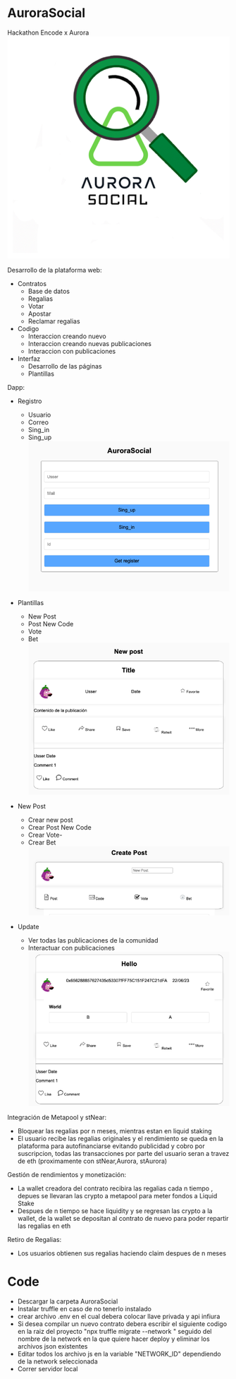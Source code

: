 # AuroraSocial
Hackathon Encode x Aurora
![Logo](https://raw.githubusercontent.com/Tona23/AuroraSocial/main/AuroraSocial.png)

Desarrollo de la plataforma web:
   - Contratos
      - Base de datos
      - Regalias
      - Votar
      - Apostar
      - Reclamar regalias
   - Codigo
      - Interaccion creando nuevo
      - Interaccion creando nuevas publicaciones
      - Interaccion con publicaciones
   - Interfaz
      - Desarrollo de las páginas
      - Plantillas 

Dapp:
   - Registro
      - Usuario
      - Correo
      - Sing_in
      - Sing_up
![Registro](https://raw.githubusercontent.com/Tona23/AuroraSocial/main/Registro.png)

   - Plantillas
      - New Post
      - Post New Code
      - Vote
      - Bet
![Post](https://raw.githubusercontent.com/Tona23/AuroraSocial/main/Post.png)

   - New Post
      - Crear new post
      - Crear Post New Code
      - Crear Vote-
      - Crear Bet
        ![Create](https://raw.githubusercontent.com/Tona23/AuroraSocial/main/create.png)

   - Update
      - Ver todas las publicaciones de la comunidad
      - Interactuar con publicaciones
![Update](https://raw.githubusercontent.com/Tona23/AuroraSocial/main/publi.png)

Integración de Metapool y stNear:
   - Bloquear las regalias por n meses, mientras estan en liquid staking  
   - El usuario recibe las regalias originales y el rendimiento se queda en la plataforma para autofinanciarse evitando publicidad y cobro por suscripcion, todas las transacciones por parte del usuario seran a travez de eth (proximamente con stNear,Aurora, stAurora)

Gestión de rendimientos y monetización:
   - La wallet creadora del contrato recibira las regalias cada n tiempo , depues se llevaran las crypto a metapool para meter fondos a Liquid Stake  
   - Despues de n tiempo se hace liquidity y se regresan las crypto a la wallet, de la wallet se depositan al contrato de nuevo para poder repartir las regalias en eth

Retiro de Regalias:
   - Los usuarios obtienen sus regalias haciendo claim despues de n meses

# Code
- Descargar la carpeta AuroraSocial
- Instalar truffle en caso de no tenerlo instalado 
- crear archivo .env en el cual debera colocar llave privada y api infiura
- Si desea compilar un nuevo contrato debera escribir el siguiente codigo en la raiz del proyecto
   "npx truffle migrate --network " seguido del nombre de la network en la que quiere hacer deploy y eliminar los archivos json existentes
- Editar todos los archivo js en la variable "NETWORK_ID" dependiendo de la network seleccionada
- Correr servidor local 
